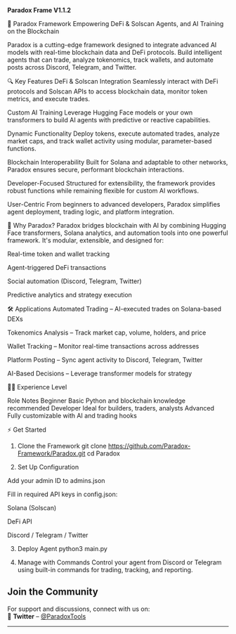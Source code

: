 **Paradox Frame V1.1.2**

🧠 Paradox Framework
Empowering DeFi & Solscan Agents, and AI Training on the Blockchain

Paradox is a cutting-edge framework designed to integrate advanced AI models with real-time blockchain data and DeFi protocols. Build intelligent agents that can trade, analyze tokenomics, track wallets, and automate posts across Discord, Telegram, and Twitter.

🔍 Key Features
DeFi & Solscan Integration
Seamlessly interact with DeFi protocols and Solscan APIs to access blockchain data, monitor token metrics, and execute trades.

Custom AI Training
Leverage Hugging Face models or your own transformers to build AI agents with predictive or reactive capabilities.

Dynamic Functionality
Deploy tokens, execute automated trades, analyze market caps, and track wallet activity using modular, parameter-based functions.

Blockchain Interoperability
Built for Solana and adaptable to other networks, Paradox ensures secure, performant blockchain interactions.

Developer-Focused
Structured for extensibility, the framework provides robust functions while remaining flexible for custom AI workflows.

User-Centric
From beginners to advanced developers, Paradox simplifies agent deployment, trading logic, and platform integration.

🚀 Why Paradox?
Paradox bridges blockchain with AI by combining Hugging Face transformers, Solana analytics, and automation tools into one powerful framework. It's modular, extensible, and designed for:

Real-time token and wallet tracking

Agent-triggered DeFi transactions

Social automation (Discord, Telegram, Twitter)

Predictive analytics and strategy execution

🛠 Applications
Automated Trading – AI-executed trades on Solana-based DEXs

Tokenomics Analysis – Track market cap, volume, holders, and price

Wallet Tracking – Monitor real-time transactions across addresses

Platform Posting – Sync agent activity to Discord, Telegram, Twitter

AI-Based Decisions – Leverage transformer models for strategy

👨‍💻 Experience Level

Role	Notes
Beginner	Basic Python and blockchain knowledge recommended
Developer	Ideal for builders, traders, analysts
Advanced	Fully customizable with AI and trading hooks

⚡ Get Started
1. Clone the Framework
git clone https://github.com/Paradox-Framework/Paradox.git
cd Paradox

2. Set Up Configuration

Add your admin ID to admins.json

Fill in required API keys in config.json:

Solana (Solscan)

DeFi API

Discord / Telegram / Twitter

3. Deploy Agent
python3 main.py

5. Manage with Commands Control your agent from Discord or Telegram using built-in commands for trading, tracking, and reporting.

## **Join the Community**  
For support and discussions, connect with us on:  
📢 **Twitter** – [@ParadoxTools]((https://x.com/paradoxtools))  

---
```
